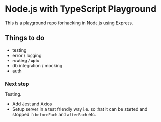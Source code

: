 # Node.js with TypeScript Playground

This is a playground repo for hacking in Node.js using Express.

## Things to do

- testing
- error / logging
- routing / apis
- db integration / mocking
- auth

### Next step

Testing.

- Add Jest and Axios
- Setup server in a test friendly way i.e. so that it can be started and stopped in `beforeEach` and `afterEach` etc.
